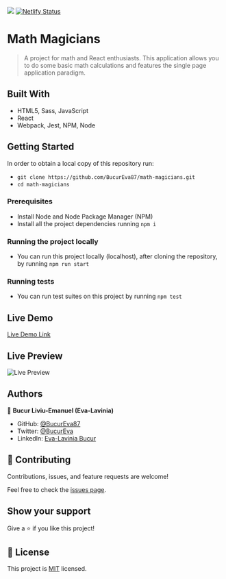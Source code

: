 ![](https://img.shields.io/badge/Microverse-blueviolet)
[![Netlify Status](https://api.netlify.com/api/v1/badges/986292ec-d96a-4770-9ad9-60598b7ff009/deploy-status)](https://app.netlify.com/sites/glittering-pie-9a3643/deploys)

# Math Magicians

> A project for math and React enthusiasts. This application allows you to do some basic math calculations and features the single page application paradigm.

## Built With

- HTML5, Sass, JavaScript
- React
- Webpack, Jest, NPM, Node

## Getting Started

In order to obtain a local copy of this repository run:

- `git clone https://github.com/BucurEva87/math-magicians.git`
- `cd math-magicians`

### Prerequisites

- Install Node and Node Package Manager (NPM)
- Install all the project dependencies running `npm i`

### Running the project locally

- You can run this project locally (localhost), after cloning the repository, by running `npm run start`

### Running tests

- You can run test suites on this project by running `npm test`

## Live Demo

[Live Demo Link](https://math-magicians-eva.netlify.app/)

## Live Preview

![Live Preview](https://i.postimg.cc/4370MdNH/Screenshot-from-2022-09-13-18-46-53.png)

## Authors

👤 **Bucur Liviu-Emanuel (Eva-Lavinia)**

- GitHub: [@BucurEva87](https://github.com/BucurEva87)
- Twitter: [@BucurEva](https://twitter.com/BucurEva)
- LinkedIn: [Eva-Lavinia Bucur](https://www.linkedin.com/in/eva-lavinia-bucur-89626b1b7)

## 🤝 Contributing

Contributions, issues, and feature requests are welcome!

Feel free to check the [issues page](../../issues/).

## Show your support

Give a ⭐️ if you like this project!

## 📝 License

This project is [MIT](./LICENSE) licensed.
